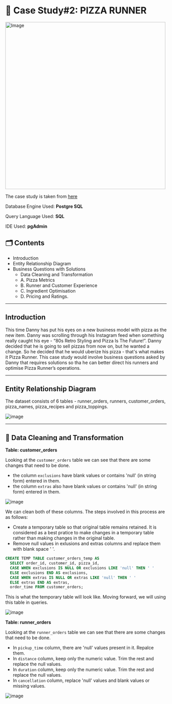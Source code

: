 # 🍕 Case Study#2: PIZZA RUNNER

<img src="https://8weeksqlchallenge.com/images/case-study-designs/2.png" alt="Image" width="500" height="520">

The case study is taken from [here](https://8weeksqlchallenge.com/case-study-2/)

Database Engine Used: **Postgre SQL**

Query Language Used: **SQL**

IDE Used: **pgAdmin**

## 🗂️ Contents
- Introduction
- Entity Relationship Diagram
- Business Questions with Solutions
   - Data Cleaning and Transformation
   - A. Pizza Metrics
   - B. Runner and Customer Experience
   - C. Ingredient Optimisation
   - D. Pricing and Ratings.

***

## Introduction

This time Danny has put his eyes on a new business model with pizza as the new item. Danny was scrolling through his Instagram feed when something really caught his eye - “80s Retro Styling and Pizza Is The Future!”. Danny decided that he is going to sell pizzas from now on, but he wanted a change. So he decided that he would uberize his pizza - that's what makes it Pizza Runner. This case study would involve business questions asked by Danny that requires solutions so tha he can better direct his runners and optimise Pizza Runner’s operations.

***

## Entity Relationship Diagram

The dataset consists of 6 tables - runner_orders, runners, customer_orders, pizza_names, pizza_recipes and pizza_toppings.

![image](https://github.com/user-attachments/assets/0f47259c-a2ba-47d8-b0d6-b475ef2d5676)

***

## 🧹 Data Cleaning and Transformation

**Table: customer_orders**

Looking at the `customer_orders` table we can see that there are some changes that need to be done.
- the column `exclusions` have blank values or contains 'null' (in string form) entered in them.
- the column `extras` also have blank values or contains 'null' (in string form) entered in them.

![image](https://github.com/user-attachments/assets/c8c0ccc8-2a1e-484e-861b-2aa47bbe4f30)

We can clean both of these columns. The steps involved in this process are as follows:
- Create a temporary table so that original table remains retained. It is considered as a best pratice to make changes in a temporary table rather than making changes in the original table.
- Remove null values in exlusions and extras columns and replace them with blank space ' '.

````sql
CREATE TEMP TABLE customer_orders_temp AS
  SELECT order_id, customer_id, pizza_id,
  CASE WHEN exclusions IS NULL OR exclusions LIKE 'null' THEN ' '
  ELSE exclusions END AS exclusions,
  CASE WHEN extras IS NULL OR extras LIKE 'null' THEN ' '
  ELSE extras END AS extras,
  order_time FROM customer_orders;
````

This is what the temporary table will look like. Moving forward, we will using this table in queries.

![image](https://github.com/user-attachments/assets/e86c5590-f598-4cb9-b1bb-c8331cc6f5db)

**Table: runner_orders**

Looking at the `runner_orders` table we can see that there are some changes that need to be done.
- In `pickup_time` column, there are 'null' values present in it. Repalce them.
- In `distance` column, keep only the numeric value. Trim the rest and replace the null values.
- In `duration` column, keep only the numeric value. Trim the rest and replace the null values.
- In `cancellation` column, replace 'null' values and blank values or missing values.

![image](https://github.com/user-attachments/assets/d16fb410-aa60-4bc9-9db5-6b3cb8c6111a)

